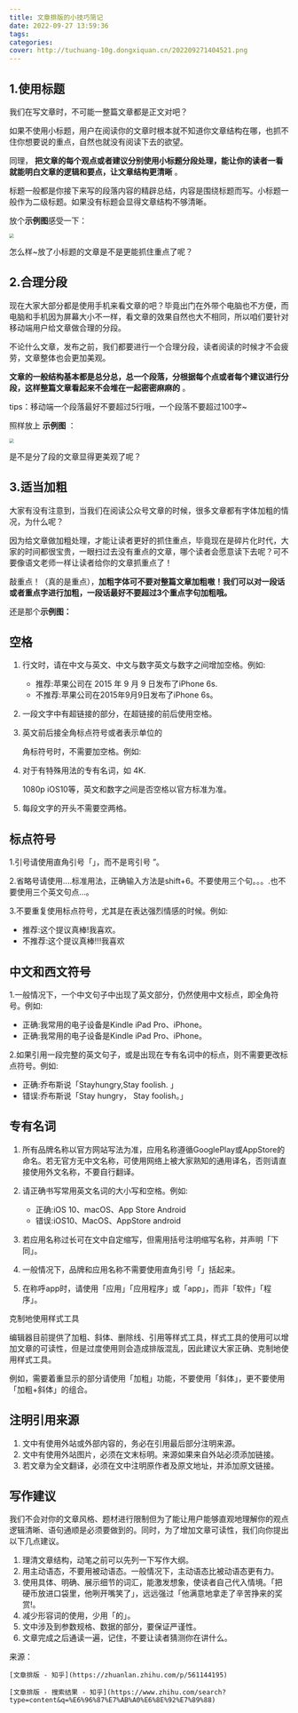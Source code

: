 ```yaml
---
title: 文章排版的小技巧简记
date: 2022-09-27 13:59:36
tags:
categories:
cover: http://tuchuang-10g.dongxiquan.cn/202209271404521.png
---
```

## 1.使用标题

我们在写文章时，不可能一整篇文章都是正文对吧？

如果不使用小标题，用户在阅读你的文章时根本就不知道你文章结构在哪，也抓不住你想要说的重点，自然也就没有阅读下去的欲望。

同理， **把文章的每个观点或者建议分别使用小标题分段处理，能让你的读者一看就能明白文章的逻辑和要点，让文章结构更清晰** 。

标题一般都是你接下来写的段落内容的精辟总结，内容是围绕标题而写。小标题一般作为二级标题。如果没有标题会显得文章结构不够清晰。

放个**示例图**感受一下：

<img src="http://tuchuang-10g.dongxiquan.cn/202209271456528.png" style="zoom:50%;" />

怎么样~放了小标题的文章是不是更能抓住重点了呢？

## 2.合理分段

现在大家大部分都是使用手机来看文章的吧？毕竟出门在外带个电脑也不方便，而电脑和手机因为屏幕大小不一样，看文章的效果自然也大不相同，所以咱们要针对移动端用户给文章做合理的分段。

不论什么文章，发布之前，我们都要进行一个合理分段，读者阅读的时候才不会疲劳，文章整体也会更加美观。

 **文章的一般结构基本都是总分总，总一个段落，分根据每个点或者每个建议进行分段，这样整篇文章看起来不会堆在一起密密麻麻的** 。

tips：移动端一个段落最好不要超过5行哦，一个段落不要超过100字~

照样放上 **示例图** ：

<img src="http://tuchuang-10g.dongxiquan.cn/202209271513024.jpg" style="zoom:50%;" />

是不是分了段的文章显得更美观了呢？


## 3.适当加粗


大家有没有注意到，当我们在阅读公众号文章的时候，很多文章都有字体加粗的情况，为什么呢？

因为给文章做加粗处理，才能让读者更好的抓住重点，毕竟现在是碎片化时代，大家的时间都很宝贵，一眼扫过去没有重点的文章，哪个读者会愿意读下去呢？可不要像语文老师一样让读者给你的文章抓重点了！

敲重点！（真的是重点），**加粗字体可不要对整篇文章加粗嗷！我们可以对一段话或者重点字进行加粗，一段话最好不要超过3个重点字句加粗哦。**

还是那个**示例图：**








## 空格

1. 行文时，请在中文与英文、中文与数字英文与数字之间增加空格。例如:

   * 推荐:苹果公司在 2015 年 9 月 9 日发布了iPhone 6s.
   * 不推荐:苹果公司在2015年9月9日发布了iPhone 6s。
2. 一段文字中有超链接的部分，在超链接的前后使用空格。
3. 英文前后接全角标点符号或者表示单位的

   角标符号时，不需要加空格。例如:
4. 对于有特殊用法的专有名词，如 4K.

   1080p iOS10等，英文和数字之间是否空格以官方标准为准。
5. 每段文字的开头不需要空两格。

## 标点符号

1.引号请使用直角引号「」，而不是弯引号 ”。

2.省略号请使用....标准用法，正确输入方法是shift+6。不要使用三个句。。。.也不要使用三个英文句点…。

3.不要重复使用标点符号，尤其是在表达强烈情感的时候。例如:

* 推荐:这个提议真棒!我喜欢。
* 不推荐:这个提议真棒!!!我喜欢

## 中文和西文符号

1.一般情况下，一个中文句子中出现了英文部分，仍然使用中文标点，即全角符号。例如:

* 正确:我常用的电子设备是Kindle iPad Pro、iPhone。
* 正确:我常用的电子设备是Kindle iPad Pro、iPhone。

2.如果引用一段完整的英文句子，或是出现在专有名词中的标点，则不需要更改标点符号。例如:

* 正确:乔布斯说「Stayhungry,Stay foolish. 」
* 错误:乔布斯说「Stay hungry， Stay foolish。」

## 专有名词

1. 所有品牌名称以官方网站写法为准，应用名称遵循GooglePlay或AppStore的命名。若无官方无中文名称，可使用网络上被大家熟知的通用译名，否则请直接使用外文名称，不要自行翻译。
2. 请正确书写常用英文名词的大小写和空格。例如:

   * 正确:iOS 10、macOS、App Store Android
   * 错误:iOS10、MacOS、AppStore android
3. 若应用名称过长可在文中自定缩写，但需用括号注明缩写名称，并声明「下同」。
4. 一般情况下，品牌和应用名称不需要使用直角引号「」括起来。
5. 在称呼app时，请使用「应用」「应用程序」或「app」，而非「软件」「程序」。

克制地使用样式工具

编辑器目前提供了加粗、斜体、删除线、引用等样式工具，样式工具的使用可以增加文章的可读性，但是过度使用则会造成排版混乱，因此建议大家正确、克制地使用样式工具。

例如，需要着重显示的部分请使用「加粗」功能，不要使用「斜体」，更不要使用「加粗+斜体」的组合。

## 注明引用来源

1. 文中有使用外站或外部内容的，务必在引用最后部分注明来源。
2. 文中有使用外站图片，必须在文末标明。来源如果来自外站必须添加链接。
3. 若文章为全文翻译，必须在文中注明原作者及原文地址，并添加原文链接。

## 写作建议

我们不会对你的文章风格、题材进行限制但为了能让用户能够直观地理解你的观点逻辑清晰、语句通顺是必须要做到的。同时，为了增加文章可读性，我们向你提出以下几点建议。

1. 理清文章结构，动笔之前可以先列一下写作大纲。
2. 用主动语态，不要用被动语态。一般情况下，主动语态比被动语态更有力。
3. 使用具体、明确、展示细节的词汇，能激发想象，使读者自己代入情境。「把硬币放进口袋里，他咧开嘴笑了」，远远强过「他满意地拿走了辛苦挣来的奖赏!。
4. 减少形容词的使用，少用「的」。
5. 文中涉及到参数规格、数据的部分，要保证严谨性。
6. 文章完成之后通读一遍，记住，不要让读者猜测你在讲什么。

来源：

    [文章排版 - 知乎](https://zhuanlan.zhihu.com/p/561144195)

    [文章排版 - 搜索结果 - 知乎](https://www.zhihu.com/search?type=content&q=%E6%96%87%E7%AB%A0%E6%8E%92%E7%89%88)

[
    ](https://zhuanlan.zhihu.com/p/561144195)
